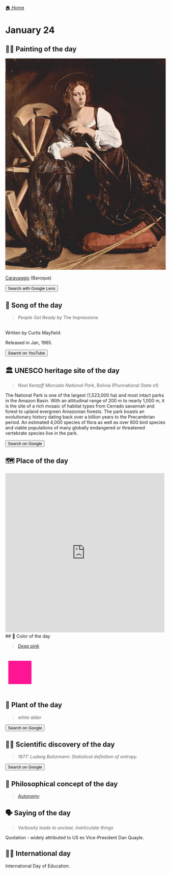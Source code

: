 
[🏠 Home](../../index.md)

# January 24

## 🧑‍🎨 Painting of the day

<img width="600" src="../img/Caravaggio_7.jpg">

[Caravaggio](http://en.wikipedia.org/wiki/Caravaggio) (Baroque)

<button class="btn btn-success"
onclick=" window.open('https://lens.google.com/uploadbyurl?url=https://iretes.github.io/one-a-day/data/img/Caravaggio_7.jpg','_blank')">
Search with Google Lens
</button>

## 🎼 Song of the day

> *People Get Ready*
by The Impressions

<br />Written by Curtis Mayfield.

Released in Jan, 1965.

<button class="btn btn-success"
onclick=" window.open('http://www.youtube.com/search?q=People Get Ready by The Impressions','_blank')">
Search on YouTube
</button>

## 🏛️ UNESCO heritage site of the day

> *Noel Kempff Mercado National Park*, Bolivia (Plurinational State of)

<p>The National Park is one of the largest (1,523,000 ha) and most intact parks in the Amazon Basin. With an altitudinal range of 200 m to nearly 1,000 m, it is the site of a rich mosaic of habitat types from Cerrado savannah and forest to upland evergreen Amazonian forests. The park boasts an evolutionary history dating back over a billion years to the Precambrian period. An estimated 4,000 species of flora as well as over 600 bird species and viable populations of many globally endangered or threatened vertebrate species live in the park.</p>

<button class="btn btn-success"
onclick=" window.open('http://www.google.com/search?q=Noel Kempff Mercado National Park','_blank')">
Search on Google
</button>

## 🗺️ Place of the day

<iframe
src="https://www.mapcrunch.com"
name="mapcrunch"
width="500"
height="500"
allowTransparency="true"
scrolling="no"
frameborder="0"
>
</iframe>
## 🎨 Color of the day

> *[Deep pink](https://en.wikipedia.org/wiki/Shades_of_pink#Deep_pink)*

<div style="color:#FF1493; font-size: 100px;">&#9632;</div>

## 🌿 Plant of the day

> *white alder*

<button class="btn btn-success"
onclick=" window.open('http://www.google.com/search?q=white alder','_blank')">
Search on Google
</button>

## 🧑‍🔬 Scientific discovery of the day

> *1877: Ludwig Boltzmann: Statistical definition of entropy.*

<button class="btn btn-success"
onclick=" window.open('http://www.google.com/search?q=1877: Ludwig Boltzmann: Statistical definition of entropy.','_blank')">
Search on Google
</button>

## 💭 Philosophical concept of the day

> *[Autonomy](https://en.wikipedia.org/wiki/Autonomy)*

## 🗣️ Saying of the day

> *Verbosity leads to unclear, inarticulate things*

Quotation - widely attributed to US ex Vice-President Dan Quayle. 

## 🏳️‍🌈 International day

International Day of Education.